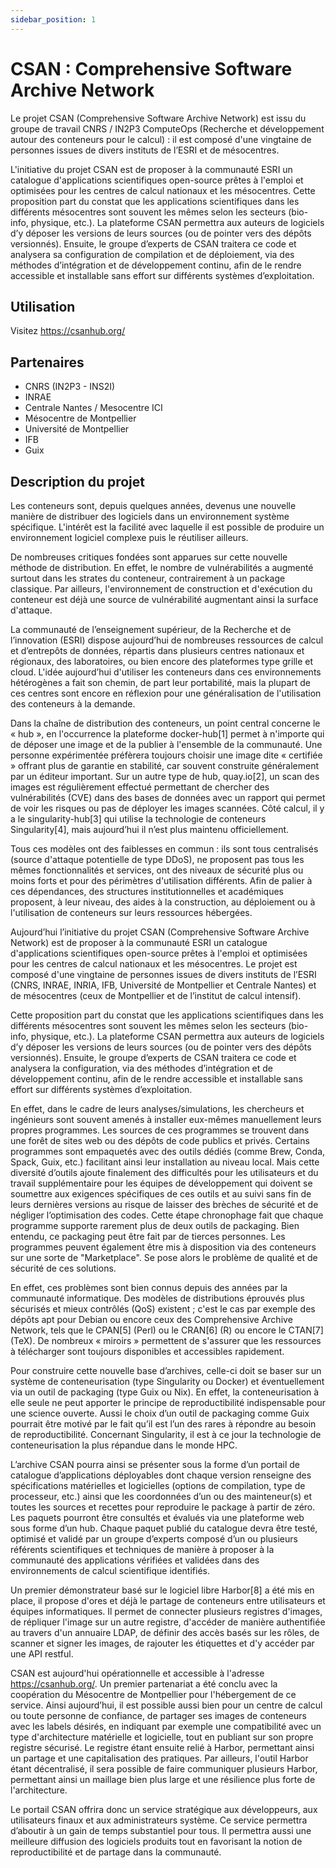```yaml
---
sidebar_position: 1
---
```


# CSAN : Comprehensive Software Archive Network

Le projet CSAN (Comprehensive Software Archive Network) est issu du groupe de travail CNRS / IN2P3 ComputeOps (Recherche et développement autour des conteneurs pour le calcul) : il est composé d'une vingtaine de personnes issues de divers instituts de l’ESRI et de mésocentres.

L'initiative du projet CSAN est de proposer à la communauté ESRI un catalogue d'applications scientifiques open-source prêtes à l'emploi et optimisées pour les centres de calcul nationaux et les mésocentres. Cette proposition part du constat que les applications scientifiques dans les différents mésocentres sont souvent les mêmes selon les secteurs (bio-info, physique, etc.). La plateforme CSAN permettra aux auteurs de logiciels d’y déposer les versions de leurs sources (ou de pointer vers des dépôts versionnés). Ensuite, le groupe d’experts de CSAN traitera ce code et analysera sa configuration de compilation et de déploiement, via des méthodes d’intégration et de développement continu, afin de le rendre accessible et installable sans effort sur différents systèmes d’exploitation.

## Utilisation

Visitez https://csanhub.org/

## Partenaires

* CNRS (IN2P3 - INS2I)
* INRAE
* Centrale Nantes / Mesocentre ICI
* Mésocentre de Montpellier
* Université de Montpellier
* IFB
* Guix

## Description du projet

Les conteneurs sont, depuis quelques années, devenus une nouvelle manière de distribuer des logiciels dans un environnement système spécifique. L'intérêt est la facilité avec laquelle il est possible de produire un environnement logiciel complexe puis le réutiliser ailleurs.

De nombreuses critiques fondées sont apparues sur cette nouvelle méthode de distribution. En effet, le nombre de vulnérabilités a augmenté surtout dans les strates du conteneur, contrairement à un package classique. Par ailleurs, l'environnement de construction et d'exécution du conteneur est déjà une source de vulnérabilité augmentant ainsi la surface d'attaque.

La communauté de l’enseignement supérieur, de la Recherche et de l’innovation (ESRI) dispose aujourd’hui de nombreuses ressources de calcul et d’entrepôts de données, répartis dans plusieurs centres nationaux et régionaux, des laboratoires, ou bien encore des plateformes type grille et cloud. L'idée aujourd’hui d'utiliser les conteneurs dans ces environnements hétérogènes a fait son chemin, de part leur portabilité, mais la plupart de ces centres sont encore en réflexion pour une généralisation de l'utilisation des conteneurs à la demande.

Dans la chaîne de distribution des conteneurs, un point central concerne le « hub », en l'occurrence la plateforme docker-hub[1] permet à n'importe qui de déposer une image et de la publier à l'ensemble de la communauté. Une personne expérimentée préfèrera toujours choisir une image dite « certifiée » offrant plus de garantie en stabilité, car souvent construite généralement par un éditeur important. Sur un autre type de hub, quay.io[2], un scan des images est régulièrement effectué permettant de chercher des vulnérabilités (CVE) dans des bases de données avec un rapport qui permet de voir les risques ou pas de déployer les images scannées. Côté calcul, il y a le singularity-hub[3] qui utilise la technologie de conteneurs Singularity[4], mais aujourd’hui il n’est plus maintenu officiellement.

Tous ces modèles ont des faiblesses en commun : ils sont tous centralisés (source d'attaque potentielle de type DDoS), ne proposent pas tous les mêmes fonctionnalités et services, ont des niveaux de sécurité plus ou moins forts et pour des périmètres d'utilisation différents. Afin de palier à ces dépendances, des structures institutionnelles et académiques proposent, à leur niveau, des aides à la construction, au déploiement ou à l'utilisation de conteneurs sur leurs ressources hébergées.

Aujourd’hui l’initiative du projet CSAN (Comprehensive Software Archive Network) est de proposer à la communauté ESRI un catalogue d'applications scientifiques open-source prêtes à l'emploi et optimisées pour les centres de calcul nationaux et les mésocentres. Le projet est composé d'une vingtaine de personnes issues de divers instituts de l’ESRI (CNRS, INRAE, INRIA, IFB, Université de Montpellier et Centrale Nantes) et de mésocentres (ceux de Montpellier et de l’institut de calcul intensif).

Cette proposition part du constat que les applications scientifiques dans les différents mésocentres sont souvent les mêmes selon les secteurs (bio-info, physique, etc.). La plateforme CSAN permettra aux auteurs de logiciels d’y déposer les versions de leurs sources (ou de pointer vers des dépôts versionnés). Ensuite, le groupe d’experts de CSAN traitera ce code et analysera la configuration, via des méthodes d’intégration et de développement continu, afin de le rendre accessible et installable sans effort sur différents systèmes d’exploitation.

En effet, dans le cadre de leurs analyses/simulations, les chercheurs et ingénieurs sont souvent amenés à installer eux-mêmes manuellement leurs propres programmes. Les sources de ces programmes se trouvent dans une forêt de sites web ou des dépôts de code publics et privés. Certains programmes sont empaquetés avec des outils dédiés (comme Brew, Conda, Spack, Guix, etc.) facilitant ainsi leur installation au niveau local. Mais cette diversité d’outils ajoute finalement des difficultés pour les utilisateurs et du travail supplémentaire pour les équipes de développement qui doivent se soumettre aux exigences spécifiques de ces outils et au suivi sans fin de leurs dernières versions au risque de laisser des brèches de sécurité et de négliger l’optimisation des codes. Cette étape chronophage fait que chaque programme supporte rarement plus de deux outils de packaging. Bien entendu, ce packaging peut être fait par de tierces personnes. Les programmes peuvent également être mis à disposition via des conteneurs sur une sorte de "Marketplace". Se pose alors le problème de qualité et de sécurité de ces solutions.

En effet, ces problèmes sont bien connus depuis des années par la communauté informatique. Des modèles de distributions éprouvés plus sécurisés et mieux contrôlés (QoS) existent ; c'est le cas par exemple des dépôts apt pour Debian ou encore ceux des Comprehensive Archive Network, tels que le CPAN[5] (Perl) ou le CRAN[6] (R) ou encore le CTAN[7] (TeX). De nombreux « miroirs » permettent de s'assurer que les ressources à télécharger sont toujours disponibles et accessibles rapidement.

Pour construire cette nouvelle base d’archives, celle-ci doit se baser sur un système de conteneurisation (type Singularity ou Docker) et éventuellement via un outil de packaging (type Guix ou Nix). En effet, la conteneurisation à elle seule ne peut apporter le principe de reproductibilité indispensable pour une science ouverte. Aussi le choix d’un outil de packaging comme Guix pourrait être motivé par le fait qu’il est l’un des rares à répondre au besoin de reproductibilité. Concernant Singularity, il est à ce jour la technologie de conteneurisation la plus répandue dans le monde HPC.

L’archive CSAN pourra ainsi se présenter sous la forme d’un portail de catalogue d’applications déployables dont chaque version renseigne des spécifications matérielles et logicielles (options de compilation, type de processeur, etc.) ainsi que les coordonnées d’un ou des mainteneur(s) et toutes les sources et recettes pour reproduire le package à partir de zéro. Les paquets pourront être consultés et évalués via une plateforme web sous forme d’un hub. Chaque paquet publié du catalogue devra être testé, optimisé et validé par un groupe d’experts composé d’un ou plusieurs référents scientifiques et techniques de manière à proposer à la communauté des applications vérifiées et validées dans des environnements de calcul scientifique identifiés.

Un premier démonstrateur basé sur le logiciel libre Harbor[8] a été mis en place, il propose d'ores et déjà le partage de conteneurs entre utilisateurs et équipes informatiques. Il permet de connecter plusieurs registres d'images, de répliquer l'image sur un autre registre, d'accéder de manière authentifiée au travers d'un annuaire LDAP, de définir des accès basés sur les rôles, de scanner et signer les images, de rajouter les étiquettes et d'y accéder par une API restful.

CSAN est aujourd'hui opérationnelle et accessible à l'adresse https://csanhub.org/. Un premier partenariat a été conclu avec la coopération du Mésocentre de Montpellier pour l'hébergement de ce service. Ainsi aujourd’hui, il est possible aussi bien pour un centre de calcul ou toute personne de confiance, de partager ses images de conteneurs avec les labels désirés, en indiquant par exemple une compatibilité avec un type d'architecture matérielle et logicielle, tout en publiant sur son propre registre sécurisé. Le registre étant ensuite relié à Harbor, permettant ainsi un partage et une capitalisation des pratiques. Par ailleurs, l'outil Harbor étant décentralisé, il sera possible de faire communiquer plusieurs Harbor, permettant ainsi un maillage bien plus large et une résilience plus forte de l'architecture.

Le portail CSAN offrira donc un service stratégique aux développeurs, aux utilisateurs finaux et aux administrateurs système. Ce service permettra d’aboutir à un gain de temps substantiel pour tous. Il permettra aussi une meilleure diffusion des logiciels produits tout en favorisant la notion de reproductibilité et de partage dans la communauté.